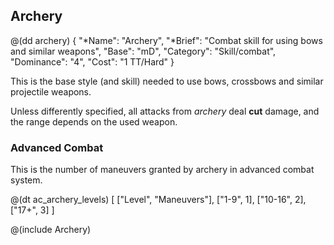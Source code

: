 ## Archery

@(dd archery)
{ 
  "*Name": "Archery",
  "*Brief": "Combat skill for using bows and similar weapons",
  "Base": "mD",
  "Category": "Skill/combat",
  "Dominance": "4",
  "Cost": "1 TT/Hard"
}

This is the base style (and skill) needed to use bows, crossbows and similar projectile
weapons.

Unless differently specified, all attacks from *archery* deal __cut__ damage,
and the range depends on the used weapon.

### Advanced Combat 

This is the number of maneuvers granted by archery in advanced combat system.

@(dt ac_archery_levels)
[
   ["Level", "Maneuvers"],
   ["1-9", 1],
   ["10-16", 2],
   ["17+", 3]
]

@(include Archery)
